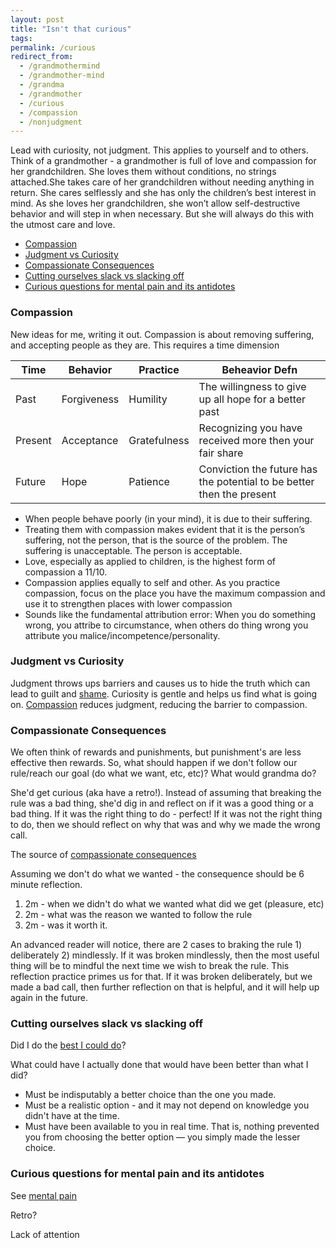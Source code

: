 ```yaml
---
layout: post
title: "Isn't that curious"
tags:
permalink: /curious
redirect_from:
  - /grandmothermind
  - /grandmother-mind
  - /grandma
  - /grandmother
  - /curious
  - /compassion
  - /nonjudgment
---
```


Lead with curiosity, not judgment. This applies to yourself and to others. Think of a grandmother - a grandmother is full of love and compassion for her grandchildren. She loves them without conditions, no strings attached.She takes care of her grandchildren without needing anything in return. She cares selflessly and she has only the children’s best interest in mind. As she loves her grandchildren, she won’t allow self-destructive behavior and will step in when necessary. But she will always do this with the utmost care and love.

<!-- prettier-ignore-start -->

<!-- vim-markdown-toc GFM -->

- [Compassion](#compassion)
- [Judgment vs Curiosity](#judgment-vs-curiosity)
- [Compassionate Consequences](#compassionate-consequences)
- [Cutting ourselves slack vs slacking off](#cutting-ourselves-slack-vs-slacking-off)
- [Curious questions for mental pain and its antidotes](#curious-questions-for-mental-pain-and-its-antidotes)

<!-- vim-markdown-toc -->
<!-- prettier-ignore-end -->

### Compassion

New ideas for me, writing it out. Compassion is about removing suffering, and accepting people as they are. This requires a time dimension

| Time    | Behavior    | Practice     | Beheavior Defn                                                        |
| ------- | ----------- | ------------ | --------------------------------------------------------------------- |
| Past    | Forgiveness | Humility     | The willingness to give up all hope for a better past                 |
| Present | Acceptance  | Gratefulness | Recognizing you have received more then your fair share               |
| Future  | Hope        | Patience     | Conviction the future has the potential to be better then the present |

- When people behave poorly (in your mind), it is due to their suffering.
- Treating them with compassion makes evident that it is the person’s suffering, not the person, that is the source of the problem. The suffering is unacceptable. The person is acceptable.
- Love, especially as applied to children, is the highest form of compassion a 11/10.
- Compassion applies equally to self and other. As you practice compassion, focus on the place you have the maximum compassion and use it to strengthen places with lower compassion
- Sounds like the fundamental attribution error: When you do something wrong, you attribe to circumstance, when others do thing wrong you attribute you malice/incompetence/personality.

### Judgment vs Curiosity

Judgment throws ups barriers and causes us to hide the truth which can lead to guilt and [shame](/shame). Curiosity is gentle and helps us find what is going on. [Compassion](/happy#compassion) reduces judgment, reducing the barrier to compassion.

### Compassionate Consequences

We often think of rewards and punishments, but punishment's are less effective then rewards. So, what should happen if we don't follow our rule/reach our goal (do what we want, etc, etc)? What would grandma do?

She'd get curious (aka have a retro!). Instead of assuming that breaking the rule was a bad thing, she'd dig in and reflect on if it was a good thing or a bad thing. If it was the right thing to do - perfect! If it was not the right thing to do, then we should reflect on why that was and why we made the wrong call.

The source of [compassionate consequences](https://whatilearnedsofar.com/practice/cultivating-inner-discipline/)

Assuming we don't do what we wanted - the consequence should be 6 minute reflection.

1. 2m - when we didn't do what we wanted what did we get (pleasure, etc)
2. 2m - what was the reason we wanted to follow the rule
3. 2m - was it worth it.

An advanced reader will notice, there are 2 cases to braking the rule 1) deliberately 2) mindlessly. If it was broken mindlessly, then the most useful thing will be to mindful the next time we wish to break the rule. This reflection practice primes us for that. If it was broken deliberately, but we made a bad call, then further reflection on that is helpful, and it will help up again in the future.

### Cutting ourselves slack vs slacking off

Did I do the [best I could do](https://whatilearnedsofar.com/practice/best-i-can-do/)?

What could have I actually done that would have been better than what I did?

- Must be indisputably a better choice than the one you made.
- Must be a realistic option - and it may not depend on knowledge you didn't have at the time.
- Must have been available to you in real time. That is, nothing prevented you from choosing the better option — you simply made the lesser choice.

### Curious questions for mental pain and its antidotes

See [mental pain](/mental-pain)

Retro?

Lack of attention

